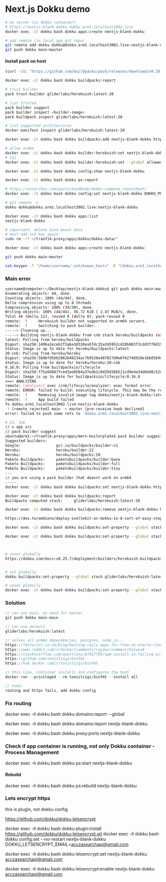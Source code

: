 # Next.js Dokku demo

```bash
# on server (in dokku container)
# https://nextjs-blank-dokku.dokku.arm1.localhost3002.live
docker exec -it dokku bash dokku apps:create nextjs-blank-dokku

# add remote (in local app git repo)
git remote add dokku dokku@dokku.arm1.localhost3002.live:nextjs-blank-dokku
git push dokku main:master
```

#### Install pack on host

```bash
(curl -sSL "https://github.com/buildpacks/pack/releases/download/v0.28.0/pack-v0.28.0-linux-arm64.tgz" | sudo tar -C /usr/local/bin/ --no-same-owner -xzv pack)

docker exec -it dokku bash dokku buildpacks:report

# trust builder
pack trust-builder gliderlabs/herokuish:latest-20

# list trusted
pack builder suggest
pack builder inspect <builder-image>
pack buildpack inspect gliderlabs/herokuish:latest-20

# list supported architectures
docker manifest inspect gliderlabs/herokuish:latest-20

docker exec -it dokku bash dokku buildpacks:add nextjs-blank-dokku https://github.com/paketo-buildpacks/nodejs.git

# allow arm64
docker exec -it dokku bash dokku builder-herokuish:set nextjs-blank-dokku allowed true
# taj
docker exec -it dokku bash dokku builder-herokuish:set --global allowed true

docker exec -it dokku bash dokku config:show nextjs-blank-dokku

docker exec -it dokku bash dokku ps:report

# https://oscarchou.com/posts/handbook/dokku-command-cheatsheet/
docker exec -it dokku bash dokku config:set nextjs-blank-dokku DOKKU_PROXY_PORT="80" DOKKU_PROXY_PORT_MAP="http:80:3000"

```

```bash
# git remote -v
dokku dokku@dokku.arm1.localhost3002.live:nextjs-blank-dokku

docker exec -it dokku bash dokku apps:list
nextjs-blank-dokku

# important, delete bind mount data
# must add ssh key again
sudo rm -rf ~/traefik-proxy/apps/dokku/dokku-data/*

docker exec -it dokku bash dokku apps:create nextjs-blank-dokku

git push dokku main:master

ssh-keygen -f "/home/username/.ssh/known_hosts" -R "[dokku.arm1.localhost3002.live]:3022"

```

### Main error


```bash
username@computer:~/Desktop/nextjs-blank-dokku$ git push dokku main:master
Enumerating objects: 44, done.
Counting objects: 100% (44/44), done.
Delta compression using up to 8 threads
Compressing objects: 100% (39/39), done.
Writing objects: 100% (44/44), 56.72 KiB | 2.47 MiB/s, done.
Total 44 (delta 12), reused 0 (delta 0), pack-reused 0
remote:  !     Herokuish builder not supported on arm64 servers.
remote:  !     Switching to pack builder.
-----> Cleaning up...
-----> Building nextjs-blank-dokku from cnb stack heroku/buildpacks (experimental)...
latest: Pulling from heroku/buildpacks
Digest: sha256:149ba2eceb2f3aba18328ea5fdc15a245952cd28b083f3cdd3ff8d19f37170fa
Status: Image is up to date for heroku/buildpacks:latest
20-cnb: Pulling from heroku/heroku
Digest: sha256:5b8bfd56b2862648234ac7b9528e407827d9e0f42748910e16b05b9dd03ec0d7
Status: Image is up to date for heroku/heroku:20-cnb
0.16.0: Pulling from buildpacksio/lifecycle
Digest: sha256:f75a04887fced3ae0504a37edb2c0d29d366511cd9ede34dbb90c5282b106e79
Status: Image is up to date for buildpacksio/lifecycle:0.16.0
===> ANALYZING
remote: [analyzer] exec /cnb/lifecycle/analyzer: exec format error
remote: ERROR: failed to build: executing lifecycle. This may be the result of using an untrusted builder: failed with status code: 1
remote:  !     Removing invalid image tag dokku/nextjs-blank-dokku:latest
remote:  !     App build failed
To dokku.arm1.localhost3002.live:nextjs-blank-dokku
 ! [remote rejected] main -> master (pre-receive hook declined)
error: failed to push some refs to 'dokku.arm1.localhost3002.live:nextjs-blank-dokku'
```

```bash
# 23. feb
// u app src
// pack builder suggest
ubuntu@arm1:~/traefik-proxy/apps/mern-boilerplate$ pack builder suggest
Suggested builders:
Google:                gcr.io/buildpacks/builder:v1      
Heroku:                heroku/builder:22
Heroku:                heroku/buildpacks:20
Paketo Buildpacks:     paketobuildpacks/builder:base
Paketo Buildpacks:     paketobuildpacks/builder:full
Paketo Buildpacks:     paketobuildpacks/builder:tiny 
---
// you are using a pack builder that doesnt work on arm64
-----
docker exec -it dokku bash dokku buildpacks:set nextjs-blank-dokku https://github.com/heroku/heroku-buildpack-nodejs.git

docker exec -it dokku bash dokku buildpacks:report
Buildpacks computed stack:     gliderlabs/herokuish:latest-20

```

```bash
docker exec -it dokku bash dokku buildpacks:remove nextjs-blank-dokku https://github.com/heroku/heroku-buildpack-nodejs.git

https://dev.to/emdienn/deploy-sveltekit-on-dokku-in-8-sort-of-easy-steps-28g2

docker exec -it dokku bash dokku buildpacks:set-property --global stack paketobuildpacks/builder:base

docker exec -it dokku bash dokku buildpacks:set-property --global stack heroku/builder:22



# unset globally
https://dokku.com/docs~v0.25.7/deployment/builders/herokuish-buildpacks/#removing-a-buildpack


# set globally
dokku buildpacks:set-property --global stack gliderlabs/herokuish:latest

# unset globally
docker exec -it dokku bash dokku buildpacks:set-property --global stack
```

### Solution

```ts
// can use main, no need for master
git push dokku main:main

// can use default
gliderlabs/herokuish:latest

// solves all arm64 dependencies, postgres, node.js...
https://featurist.co.uk/blog/hosting-rails-apps-for-free-on-oracle-cloud-with-dokku
https://www.reddit.com/r/docker/comments/ray2wc/comment/hnluex8
https://stackoverflow.com/questions/67017795/npm-install-is-failing-with-docker-buildx-linux-arm64
https://github.com/tonistiigi/binfmt
https://hub.docker.com/r/tonistiigi/binfmt

// this line, container installs and configures the host
docker run --privileged --rm tonistiigi/binfmt --install all

// todo:
routing and https fails, add dokku config

```

### Fix routing

docker exec -it dokku bash dokku domains:report --global

docker exec -it dokku bash dokku domains:report nextjs-blank-dokku

docker exec -it dokku bash dokku proxy:ports nextjs-blank-dokku

### Check if app container is running, not only Dokku container - Process Management

docker exec -it dokku bash dokku ps:start nextjs-blank-dokku

#### Rebuild

docker exec -it dokku bash dokku ps:rebuild nextjs-blank-dokku

### Lets encrypt https

this is plugin, not dokku config

https://github.com/dokku/dokku-letsencrypt

docker exec -it dokku bash dokku plugin:install https://github.com/dokku/dokku-letsencrypt.git
docker exec -it dokku bash dokku config:set --no-restart nextjs-blank-dokku DOKKU_LETSENCRYPT_EMAIL=acczasearchapi@gmail.com

docker exec -it dokku bash dokku letsencrypt:set nextjs-blank-dokku acczasearchapi@gmail.com

docker exec -it dokku bash dokku letsencrypt:enable nextjs-blank-dokku acczasearchapi@gmail.com
